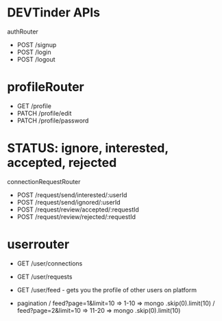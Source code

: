 # DEVTinder APIs 
authRouter
- POST /signup
- POST /login
- POST /logout

# profileRouter
- GET /profile
- PATCH /profile/edit
- PATCH /profile/password

# STATUS: ignore, interested, accepted, rejected
connectionRequestRouter
- POST /request/send/interested/:userId
- POST /request/send/ignored/:userId
- POST /request/review/accepted/:requestId
- POST /request/review/rejected/:requestId

# userrouter
- GET /user/connections
- GET /user/requests
- GET /user/feed - gets you the profile of other users on platform

- pagination
/ feed?page=1&limit=10 => 1-10  => mongo .skip(0).limit(10)
/ feed?page=2&limit=10 => 11-20 => mongo .skip(0).limit(10)





